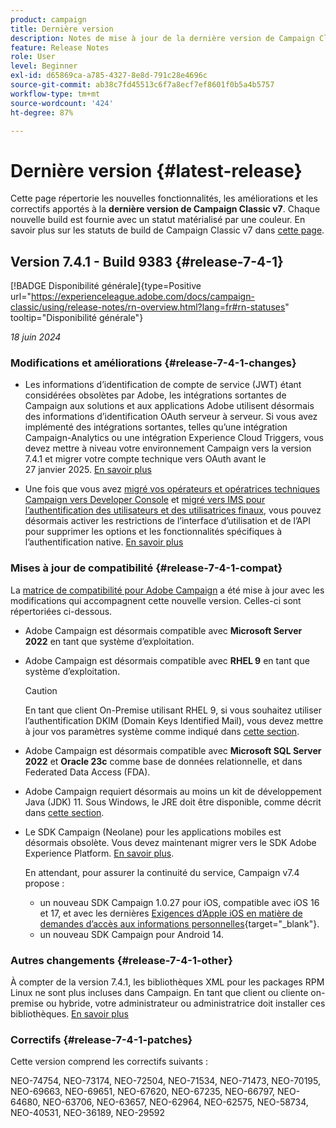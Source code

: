 ```yaml
---
product: campaign
title: Dernière version
description: Notes de mise à jour de la dernière version de Campaign Classic v7
feature: Release Notes
role: User
level: Beginner
exl-id: d65869ca-a785-4327-8e8d-791c28e4696c
source-git-commit: ab38c7fd45513c6f7a8ecf7ef8601f0b5a4b5757
workflow-type: tm+mt
source-wordcount: '424'
ht-degree: 87%

---
```


# Dernière version {#latest-release}

Cette page répertorie les nouvelles fonctionnalités, les améliorations et les correctifs apportés à la **dernière version de Campaign Classic v7**. Chaque nouvelle build est fournie avec un statut matérialisé par une couleur. En savoir plus sur les statuts de build de Campaign Classic v7 dans [cette page](rn-overview.md).

## Version 7.4.1 - Build 9383 {#release-7-4-1}

[!BADGE Disponibilité générale]{type=Positive url="https://experienceleague.adobe.com/docs/campaign-classic/using/release-notes/rn-overview.html?lang=fr#rn-statuses" tooltip="Disponibilité générale"}

_18 juin 2024_

### Modifications et améliorations {#release-7-4-1-changes}

* Les informations d’identification de compte de service (JWT) étant considérées obsolètes par Adobe, les intégrations sortantes de Campaign aux solutions et aux applications Adobe utilisent désormais des informations d’identification OAuth serveur à serveur. Si vous avez implémenté des intégrations sortantes, telles qu’une intégration Campaign-Analytics ou une intégration Experience Cloud Triggers, vous devez mettre à niveau votre environnement Campaign vers la version 7.4.1 et migrer votre compte technique vers OAuth avant le 27 janvier 2025. [En savoir plus](../../integrations/using/oauth-technical-account.md)

* Une fois que vous avez [migré vos opérateurs et opératrices techniques Campaign vers Developer Console](../../technotes/using/ims-migration.md) et [migré vers IMS pour l’authentification des utilisateurs et des utilisatrices finaux](../../technotes/using/migrate-users-to-ims.md), vous pouvez désormais activer les restrictions de l’interface d’utilisation et de l’API pour supprimer les options et les fonctionnalités spécifiques à l’authentification native. [En savoir plus](../../technotes/using/impact-ims-migration.md)


### Mises à jour de compatibilité {#release-7-4-1-compat}

La [matrice de compatibilité pour Adobe Campaign](compatibility-matrix.md) a été mise à jour avec les modifications qui accompagnent cette nouvelle version. Celles-ci sont répertoriées ci-dessous.

* Adobe Campaign est désormais compatible avec **Microsoft Server 2022** en tant que système d’exploitation.
* Adobe Campaign est désormais compatible avec **RHEL 9** en tant que système d’exploitation.

  >[!CAUTION]
  >
  >En tant que client On-Premise utilisant RHEL 9, si vous souhaitez utiliser l’authentification DKIM (Domain Keys Identified Mail), vous devez mettre à jour vos paramètres système comme indiqué dans [cette section](../../installation/using/installing-packages-with-linux.md#rhel-9-update).


* Adobe Campaign est désormais compatible avec **Microsoft SQL Server 2022** et **Oracle 23c** comme base de données relationnelle, et dans Federated Data Access (FDA).

* Adobe Campaign requiert désormais au moins un kit de développement Java (JDK) 11. Sous Windows, le JRE doit être disponible, comme décrit dans [cette section](../../installation/using/application-server.md#jdk).

* Le SDK Campaign (Neolane) pour les applications mobiles est désormais obsolète. Vous devez maintenant migrer vers le SDK Adobe Experience Platform. [En savoir plus](deprecated-features.md).

  En attendant, pour assurer la continuité du service, Campaign v7.4 propose :

   * un nouveau SDK Campaign 1.0.27 pour iOS, compatible avec iOS 16 et 17, et avec les dernières [Exigences d’Apple iOS en matière de demandes d’accès aux informations personnelles](https://developer.apple.com/news/?id=r1henawx){target="_blank"}.
   * un nouveau SDK Campaign pour Android 14.

### Autres changements {#release-7-4-1-other}

À compter de la version 7.4.1, les bibliothèques XML pour les packages RPM Linux ne sont plus incluses dans Campaign. En tant que client ou cliente on-premise ou hybride, votre administrateur ou administratrice doit installer ces bibliothèques. [En savoir plus](../../installation/using/installing-packages-with-linux.md)

### Correctifs {#release-7-4-1-patches}

Cette version comprend les correctifs suivants :

NEO-74754, NEO-73174, NEO-72504, NEO-71534, NEO-71473, NEO-70195, NEO-69663, NEO-69651, NEO-67620, NEO-67235, NEO-66797, NEO-64680, NEO-63706, NEO-63657, NEO-62964, NEO-62575, NEO-58734, NEO-40531, NEO-36189, NEO-29592

